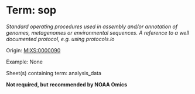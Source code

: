 # Term: sop

*Standard operating procedures used in assembly and/or annotation of genomes, metagenomes or environmental sequences. A reference to a well documented protocol, e.g. using protocols.io*

Origin: [MIXS:0000090](https://w3id.org/mixs/0000090)

Example: None

Sheet(s) containing term: analysis_data

**Not required, but recommended by NOAA Omics**